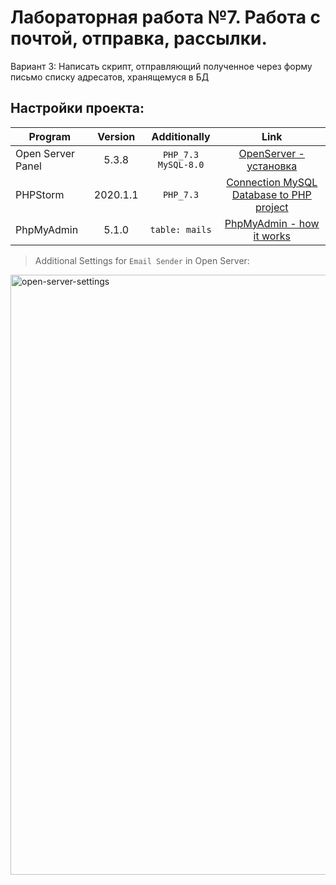 # Лабораторная работа №7. Работа с почтой, отправка, рассылки.
Вариант 3: Написать скрипт, отправляющий полученное через форму письмо списку адресатов,
хранящемуся в БД

## Настройки проекта:
| Program          | Version            | Аdditionally          | Link         |
| -------------    |:------------------:| :--------------------:|:------------:|
| Open Server Panel| 5.3.8              | `PHP_7.3` `MySQL-8.0` |[OpenServer - установка](https://www.youtube.com/watch?v=wLiewr5nUiw)|
| PHPStorm         | 2020.1.1           |   `PHP_7.3`           |[Connection MySQL Database to PHP project](https://www.youtube.com/watch?v=O2m4jEiO8NM)              |
|PhpMyAdmin        | 5.1.0              | `table: mails`     |[PhpMyAdmin - how it works](https://www.youtube.com/results?search_query=phpmyadmin+%D1%80%D0%B0%D0%B1%D0%BE%D1%82%D0%B0+open+server)  |

> Additional Settings for `Email Sender` in Open Server:
<img width="960" alt="open-server-settings" src="https://user-images.githubusercontent.com/81465846/117058251-11dda400-ad27-11eb-910d-fd48b2aa4019.png">

